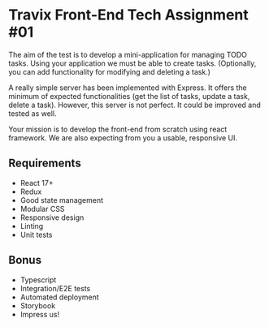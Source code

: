 # Travix Front-End Tech Assignment #01

The aim of the test is to develop a mini-application for managing TODO tasks. 
Using your application we must be able to create tasks. (Optionally, you can add functionality for modifying and deleting a task.)

A really simple server has been implemented with Express. It offers the minimum of expected functionalities 
(get the list of tasks, update a task, delete a task). However, this server is not perfect. It could be improved and tested as well.

Your mission is to develop the front-end from scratch using react framework. We are also expecting from you a usable, responsive UI.

## Requirements

* React 17+
* Redux
* Good state management
* Modular CSS
* Responsive design
* Linting
* Unit tests

## Bonus

* Typescript
* Integration/E2E tests
* Automated deployment
* Storybook
* Impress us!
